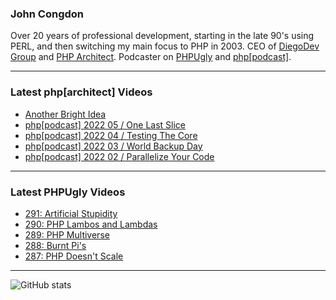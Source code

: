 ### John Congdon

Over 20 years of professional development, starting in the late 90's using PERL, and then switching my main focus to PHP in 2003.
CEO of [DiegoDev Group][ws_diegodev] and [PHP Architect][ws_phparch].
Podcaster on [PHPUgly][ws_phpugly] and [php[podcast]][ws_phparch].

---

### Latest php[architect] Videos
<!-- PHPARCHITECT:START -->
- [Another Bright Idea](https://www.youtube.com/watch?v=AnsAqlZMPks)
- [php[podcast] 2022 05 / One Last Slice](https://www.youtube.com/watch?v=OlJTpH4cOl8)
- [php[podcast] 2022 04 / Testing The Core](https://www.youtube.com/watch?v=rFXjrQiIZvw)
- [php[podcast] 2022 03 / World Backup Day](https://www.youtube.com/watch?v=70vZmGQj_3M)
- [php[podcast] 2022 02 / Parallelize Your Code](https://www.youtube.com/watch?v=6-mnbrx43tY)
<!-- PHPARCHITECT:END -->

---

### Latest PHPUgly Videos
<!-- PHPUGLY:START -->
- [291: Artificial Stupidity](https://www.youtube.com/watch?v=qKufraXMhE0)
- [290: PHP Lambos and Lambdas](https://www.youtube.com/watch?v=KkbKMHaHAdM)
- [289: PHP Multiverse](https://www.youtube.com/watch?v=cyhYPOPdR3E)
- [288: Burnt Pi&#39;s](https://www.youtube.com/watch?v=eoqDX4LrFcg)
- [287: PHP Doesn&#39;t Scale](https://www.youtube.com/watch?v=nPJcNM3T8cc)
<!-- PHPUGLY:END -->

---

![GitHub stats](https://github-readme-stats.vercel.app/api?username=johncongdon&show_icons=true&hide_border=true&hide=stars&count_private=true)  


[ws_diegodev]: https://www.diegodev.com
[ws_phparch]: https://www.phparch.com
[ws_phpugly]: https://www.phpugly.com
